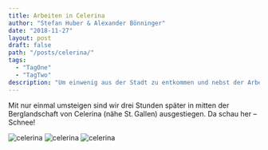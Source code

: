 ```yaml
---
title: Arbeiten in Celerina
author: "Stefan Huber & Alexander Bönninger"
date: "2018-11-27"
layout: post
draft: false
path: "/posts/celerina/"
tags:
  - "TagOne"
  - "TagTwo"
description: "Um einwenig aus der Stadt zu entkommen und nebst der Arbeit auch die Berge zu geniessen, sind wir heute nach Celerina gefahren."
---
```


Mit nur einmal umsteigen sind wir drei Stunden später in mitten der Berglandschaft von Celerina (nähe St. Gallen) ausgestiegen. Da schau her – Schnee!


![celerina](./img/IMG_8872.jpg)
![celerina](./img/IMG_8869.jpg)
![celerina](./img/IMG_8870.jpg)
